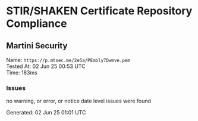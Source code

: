 # STIR/SHAKEN Certificate Repository Compliance

## Martini Security

Name: `https://p.mtsec.me/2e5a/PEmbly7Dwmve.pem`\
Tested At: 02 Jun 25 00:53 UTC\
Time: 183ms

### Issues

no warning, or error, or notice date level issues were found

Generated: 02 Jun 25 01:01 UTC